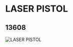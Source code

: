# LASER PISTOL
## 13608
![LASER PISTOL](https://lc-www-live-s.legocdn.com/media/bricks/5/2/6046398.jpg)